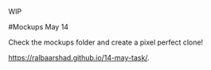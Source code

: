 WIP

#Mockups May 14

Check the mockups folder and create a pixel perfect clone!


 https://ralbaarshad.github.io/14-may-task/.
